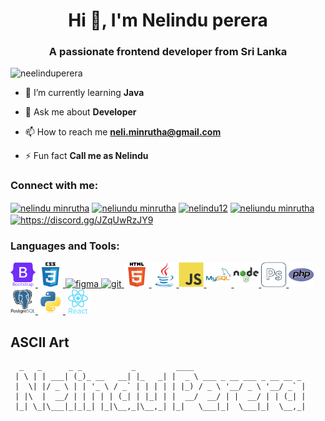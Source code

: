 <h1 align="center">Hi 👋, I'm Nelindu perera</h1>
<h3 align="center">A passionate frontend developer from Sri Lanka</h3>

<p align="left"> <img src="https://komarev.com/ghpvc/?username=neelinduperera&label=Profile%20views&color=0e75b6&style=flat" alt="neelinduperera" /> </p>

- 🌱 I’m currently learning **Java**

- 💬 Ask me about **Developer**

- 📫 How to reach me **neli.minrutha@gmail.com**

- ⚡ Fun fact **Call me as Nelindu**

<h3 align="left">Connect with me:</h3>
<p align="left">
<a href="https://linkedin.com/in/nelindu minrutha" target="blank"><img align="center" src="https://raw.githubusercontent.com/rahuldkjain/github-profile-readme-generator/master/src/images/icons/Social/linked-in-alt.svg" alt="nelindu minrutha" height="30" width="40" /></a>
<a href="https://fb.com/neliundu minrutha" target="blank"><img align="center" src="https://raw.githubusercontent.com/rahuldkjain/github-profile-readme-generator/master/src/images/icons/Social/facebook.svg" alt="neliundu minrutha" height="30" width="40" /></a>
<a href="https://instagram.com/nelindu12" target="blank"><img align="center" src="https://raw.githubusercontent.com/rahuldkjain/github-profile-readme-generator/master/src/images/icons/Social/instagram.svg" alt="nelindu12" height="30" width="40" /></a>
<a href="https://www.youtube.com/c/neliundu minrutha" target="blank"><img align="center" src="https://raw.githubusercontent.com/rahuldkjain/github-profile-readme-generator/master/src/images/icons/Social/youtube.svg" alt="neliundu minrutha" height="30" width="40" /></a>
<a href="https://discord.gg/https://discord.gg/JZqUwRzJY9" target="blank"><img align="center" src="https://raw.githubusercontent.com/rahuldkjain/github-profile-readme-generator/master/src/images/icons/Social/discord.svg" alt="https://discord.gg/JZqUwRzJY9" height="30" width="40" /></a>
</p>

<h3 align="left">Languages and Tools:</h3>
<p align="left"> <a href="https://getbootstrap.com" target="_blank" rel="noreferrer"> <img src="https://raw.githubusercontent.com/devicons/devicon/master/icons/bootstrap/bootstrap-plain-wordmark.svg" alt="bootstrap" width="40" height="40"/> </a> <a href="https://www.w3schools.com/css/" target="_blank" rel="noreferrer"> <img src="https://raw.githubusercontent.com/devicons/devicon/master/icons/css3/css3-original-wordmark.svg" alt="css3" width="40" height="40"/> </a> <a href="https://www.figma.com/" target="_blank" rel="noreferrer"> <img src="https://www.vectorlogo.zone/logos/figma/figma-icon.svg" alt="figma" width="40" height="40"/> </a> <a href="https://git-scm.com/" target="_blank" rel="noreferrer"> <img src="https://www.vectorlogo.zone/logos/git-scm/git-scm-icon.svg" alt="git" width="40" height="40"/> </a> <a href="https://www.w3.org/html/" target="_blank" rel="noreferrer"> <img src="https://raw.githubusercontent.com/devicons/devicon/master/icons/html5/html5-original-wordmark.svg" alt="html5" width="40" height="40"/> </a> <a href="https://www.java.com" target="_blank" rel="noreferrer"> <img src="https://raw.githubusercontent.com/devicons/devicon/master/icons/java/java-original.svg" alt="java" width="40" height="40"/> </a> <a href="https://developer.mozilla.org/en-US/docs/Web/JavaScript" target="_blank" rel="noreferrer"> <img src="https://raw.githubusercontent.com/devicons/devicon/master/icons/javascript/javascript-original.svg" alt="javascript" width="40" height="40"/> </a> <a href="https://www.mysql.com/" target="_blank" rel="noreferrer"> <img src="https://raw.githubusercontent.com/devicons/devicon/master/icons/mysql/mysql-original-wordmark.svg" alt="mysql" width="40" height="40"/> </a> <a href="https://nodejs.org" target="_blank" rel="noreferrer"> <img src="https://raw.githubusercontent.com/devicons/devicon/master/icons/nodejs/nodejs-original-wordmark.svg" alt="nodejs" width="40" height="40"/> </a> <a href="https://www.photoshop.com/en" target="_blank" rel="noreferrer"> <img src="https://raw.githubusercontent.com/devicons/devicon/master/icons/photoshop/photoshop-line.svg" alt="photoshop" width="40" height="40"/> </a> <a href="https://www.php.net" target="_blank" rel="noreferrer"> <img src="https://raw.githubusercontent.com/devicons/devicon/master/icons/php/php-original.svg" alt="php" width="40" height="40"/> </a> <a href="https://www.postgresql.org" target="_blank" rel="noreferrer"> <img src="https://raw.githubusercontent.com/devicons/devicon/master/icons/postgresql/postgresql-original-wordmark.svg" alt="postgresql" width="40" height="40"/> </a> <a href="https://www.python.org" target="_blank" rel="noreferrer"> <img src="https://raw.githubusercontent.com/devicons/devicon/master/icons/python/python-original.svg" alt="python" width="40" height="40"/> </a> <a href="https://reactjs.org/" target="_blank" rel="noreferrer"> <img src="https://raw.githubusercontent.com/devicons/devicon/master/icons/react/react-original-wordmark.svg" alt="react" width="40" height="40"/> </a> </p>

## ASCII Art

```
  _   _      _ _           _         ____                         
 | \ | | ___| (_)_ __   __| |_   _| |  _ \ ___ _ __ ___ _ __ __ _ 
 |  \| |/ _ \ | | '_ \ / _` | | | | | |_) / _ \ '__/ _ \ '__/ _` |
 | |\  |  __/ | | | | | (_| | |_| | |  __/  __/ | |  __/ | | (_| |
 |_| \_|\___|_|_|_| |_|\__,_|\__,_| |_|   \___|_|  \___|_|  \__,_|
                                                                
```
